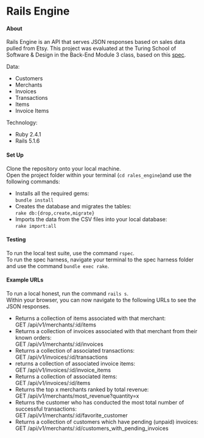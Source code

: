 # Rails Engine

#### About  
Rails Engine is an API that serves JSON responses based on sales data pulled from Etsy.  This project was evaluated at the Turing School of Software & Design in the Back-End Module 3 class, based on this [spec](http://backend.turing.io/module3/projects/rails_engine).

Data:
* Customers
* Merchants
* Invoices
* Transactions
* Items
* Invoice Items

Technology:
* Ruby 2.4.1
* Rails 5.1.6

#### Set Up
Clone the repository onto your local machine.  
Open the project folder within your terminal (`cd rales_engine`)and use the following commands:  
* Installs all the required gems:  
`bundle install` 
* Creates the database and migrates the tables:  
`rake db:{drop,create,migrate}`  
* Imports the data from the CSV files into your local database:  
`rake import:all`

#### Testing
To run the local test suite, use the command `rspec`.  
To run the spec harness, navigate your terminal to the spec harness folder and use the command `bundle exec rake`.

#### Example URLs
To run a local honest, run the command `rails s`.  
Within your browser, you can now navigate to the following URLs to see the JSON responses.  

* Returns a collection of items associated with that merchant:  
GET /api/v1/merchants/:id/items  
* Returns a collection of invoices associated with that merchant from their known orders:  
GET /api/v1/merchants/:id/invoices  
* Returns a collection of associated transactions:  
GET /api/v1/invoices/:id/transactions  
* returns a collection of associated invoice items:  
GET /api/v1/invoices/:id/invoice_items  
* Returns a collection of associated items:  
GET /api/v1/invoices/:id/items  
* Returns the top x merchants ranked by total revenue:  
GET /api/v1/merchants/most_revenue?quantity=x  
* Returns the customer who has conducted the most total number of successful transactions:  
GET /api/v1/merchants/:id/favorite_customer
* Returns a collection of customers which have pending (unpaid) invoices:  
GET /api/v1/merchants/:id/customers_with_pending_invoices  
